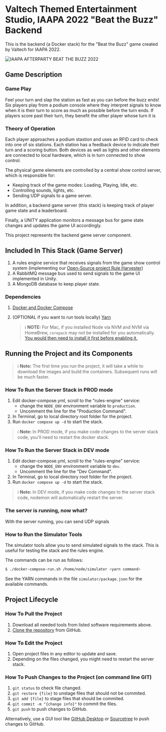 # Valtech Themed Entertainment Studio, IAAPA 2022 "Beat the Buzz" Backend

This is the backend (a Docker stack) for the "Beat the Buzz" game created by Valtech for IAAPA 2022. 

![IAAPA AFTERPARTY BEAT THE BUZZ 2022](./documentation/media/iaapa-afterparty-beat-the-buzz-2022.jpg)

## Game Description

### Game Play

Feel your turn and slap the station as fast as you can before the buzz ends! Six players play from a podium console where they interpret signals to know when it is their turn to score as much as possible before the turn ends. If players score past their turn, they benefit the other player whose turn it is

### Theory of Operation

Each player approaches a podium stastion and uses an RFID card to check into one of six stations. Each station has a feedback device to indicate their turn and a scoring button. Both devices as well as lights and other elements are connected to local hardware, which is in turn connected to show control.

The physical game elements are controlled by a central show control server, which is responsible for:

* Keeping track of the game modes: Loading, Playing, Idle, etc.
* Controlling sounds, lights, etc.
* Sending UDP signals to a game server.

In addition, a backend game server (this stack) is keeping track of player game state and a leaderboard.

Finally, a UNITY application monitors a message bus for game state changes and updates the game UI accordingly.

This project represents the backend game server component.

## Included In This Stack (Game Server)
1. A rules engine service that receives signals from the game show control system (implementing our [Open-Source project Rule Harvester](https://github.com/valtech-sd/rule-harvester))
2. A RabbitMQ message bus used to send signals to the game UI implemented in Unity.
3. A MongoDB database to keep player state.

### Dependencies
1. [Docker and Docker Compose](https://www.docker.com/products/docker-desktop/)
2. (OPTIONAL if you want to run tools locally) [Yarn](https://yarnpkg.com/getting-started/install)

   > ℹ️ **NOTE:** For Mac, if you installed Node via NVM and NVM via HomeBrew, `corepack` may not be installed for you automatically.  [You would then need to install it first before enabling it.](https://stackoverflow.com/a/70094249/3375398)
   
## Running the Project and its Components
   
> ℹ️ **Note:** The first time you run the project, it will take a while to download the images and build the containers. Subsequent runs will be much faster.

### How To Run the Server Stack in PROD mode
1. Edit docker-compose.yml, scroll to the "rules-engine" service:
   * change the `NODE_ENV` environment variable to `production`.
   * Uncomment the line for the "Production Command".
2. In Terminal, go to local directory root folder for the project.
3. Run `docker compose up -d` to start the stack.

> ℹ️ **Note:** In PROD mode, if you make code changes to the server stack code, you'll need to restart the docker stack.

### How To Run the Server Stack in DEV mode
1. Edit docker-compose.yml, scroll to the "rules-engine" service:
   * change the `NODE_ENV` environment variable to `dev`.
   * Uncomment the line for the "Dev Command".
2. In Terminal, go to local directory root folder for the project.
3. Run `docker compose up -d` to start the stack.

> ℹ️ **Note:** In DEV mode, if you make code changes to the server stack code, nodemon will automatically restart the server.

### The server is running, now what?

With the server running, you can send UDP signals

### How to Run the Simulator Tools

The simulator tools allow you to send simulated signals to the stack. This is useful for testing the stack and the rules engine.

The commands can be run as follows:
```bash
$ ./docker-compose-run.sh /home/node/simulator <yarn command>
```

See the YARN commands in the file `simulator/package.json` for the available commands.

## Project Lifecycle

### How To Pull the Project
1. Download all needed tools from listed software requirements above.
2. [Clone the repository](https://docs.github.com/en/repositories/creating-and-managing-repositories/cloning-a-repository) from GitHub.

### How To Edit the Project
1. Open project files in any editor to update and save.
2. Depending on the files changed, you might need to restart the server stack.

### How To Push Changes to the Project (on command line GIT)
1. `git status` to check file changed.
2. `git restore {file}` to unstage files that should not be commited.
3. `git add {file}` to stage files that should be commited.
4. `git commit -m "{change info}"` to commit the files.
5. `git push` to push changes to GitHub.

Alternatively, use a GUI tool like [GitHub Desktop](https://desktop.github.com/) or [Sourcetree](https://www.sourcetreeapp.com) to push changes to GitHub.

